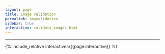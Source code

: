 ```yaml
---
layout: page
title: Image Validation
permalink: imgvalidation
sidebar: true
interactive: validate_images.html
---
```

---


<!-- The below line includes the interactive figure. Do not change! -->


{% include_relative interactives/{{page.interactive}} %}




